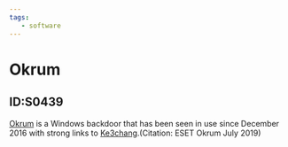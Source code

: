 ```yaml
---
tags:
   - software
---
```

# Okrum
## ID:S0439
[Okrum](/mitre/software/S0439) is a Windows backdoor that has been seen in use since December 2016 with strong links to [Ke3chang](/mitre/groups/G0004).(Citation: ESET Okrum July 2019)
